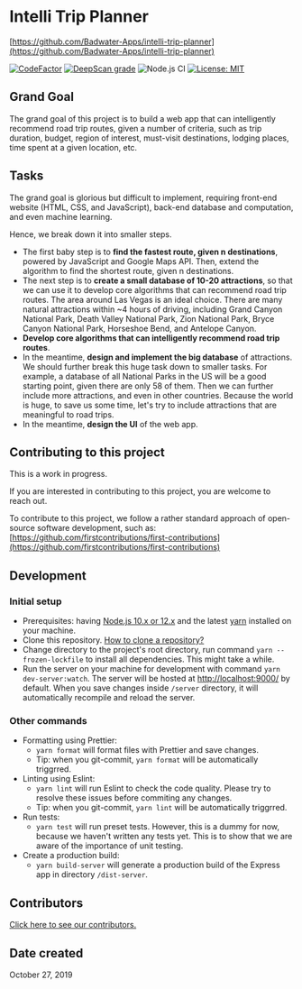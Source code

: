 # Intelli Trip Planner

[https://github.com/Badwater-Apps/intelli-trip-planner](https://github.com/Badwater-Apps/intelli-trip-planner)

[![CodeFactor](https://www.codefactor.io/repository/github/badwaterbay/intelli-trip-planner/badge)](https://www.codefactor.io/repository/github/badwaterbay/intelli-trip-planner)
[![DeepScan grade](https://deepscan.io/api/teams/9440/projects/11966/branches/179827/badge/grade.svg)](https://deepscan.io/dashboard#view=project&tid=9440&pid=11966&bid=179827)
![Node.js CI](https://github.com/BadwaterBay/intelli-trip-planner/workflows/Node.js%20CI/badge.svg)
[![License: MIT](https://img.shields.io/badge/License-MIT-yellow.svg)](https://opensource.org/licenses/MIT)

## Grand Goal

The grand goal of this project is to build a web app that can intelligently recommend road trip routes, given a number of criteria, such as trip duration, budget, region of interest, must-visit destinations, lodging places, time spent at a given location, etc.

## Tasks

The grand goal is glorious but difficult to implement, requiring front-end website (HTML, CSS, and JavaScript), back-end database and computation, and even machine learning.

Hence, we break down it into smaller steps.

- The first baby step is to **find the fastest route, given n destinations**, powered by JavaScript and Google Maps API. Then, extend the algorithm to find the shortest route, given n destinations.
- The next step is to **create a small database of 10-20 attractions**, so that we can use it to develop core algorithms that can recommend road trip routes. The area around Las Vegas is an ideal choice. There are many natural attractions within ~4 hours of driving, including Grand Canyon National Park, Death Valley National Park, Zion National Park, Bryce Canyon National Park, Horseshoe Bend, and Antelope Canyon.
- **Develop core algorithms that can intelligently recommend road trip routes**.
- In the meantime, **design and implement the big database** of attractions. We should further break this huge task down to smaller tasks. For example, a database of all National Parks in the US will be a good starting point, given there are only 58 of them. Then we can further include more attractions, and even in other countries. Because the world is huge, to save us some time, let's try to include attractions that are meaningful to road trips.
- In the meantime, **design the UI** of the web app.

## Contributing to this project

This is a work in progress.

If you are interested in contributing to this project, you are welcome to reach out.

To contribute to this project, we follow a rather standard approach of open-source software development, such as: [https://github.com/firstcontributions/first-contributions](https://github.com/firstcontributions/first-contributions)

## Development

### Initial setup

- Prerequisites: having [Node.js 10.x or 12.x](https://nodejs.org/en/) and the latest [yarn](https://classic.yarnpkg.com/en/docs/install/) installed on your machine.
- Clone this repository. [How to clone a repository?](https://help.github.com/en/github/creating-cloning-and-archiving-repositories/cloning-a-repository)
- Change directory to the project's root directory, run command `yarn --frozen-lockfile` to install all dependencies. This might take a while.
- Run the server on your machine for development with command `yarn dev-server:watch`. The server will be hosted at [http://localhost:9000/](http://localhost:9000/) by default. When you save changes inside `/server` directory, it will automatically recompile and reload the server.

### Other commands

- Formatting using Prettier:
  - `yarn format` will format files with Prettier and save changes.
  - Tip: when you git-commit, `yarn format` will be automatically triggrred.
- Linting using Eslint:
  - `yarn lint` will run Eslint to check the code quality. Please try to resolve these issues before commiting any changes.
  - Tip: when you git-commit, `yarn lint` will be automatically triggrred.
- Run tests:
  - `yarn test` will run preset tests. However, this is a dummy for now, because we haven't written any tests yet. This is to show that we are aware of the importance of unit testing.
- Create a production build:
  - `yarn build-server` will generate a production build of the Express app in directory `/dist-server`.

## Contributors

[Click here to see our contributors.](https://github.com/Badwater-Apps/intelli-trip-planner/graphs/contributors)

## Date created

October 27, 2019
